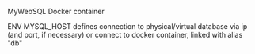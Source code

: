 MyWebSQL Docker container

ENV MYSQL_HOST defines connection to physical/virtual database via ip (and port, if necessary) or
connect to docker container, linked with alias "db"

